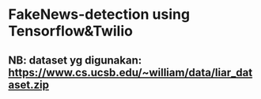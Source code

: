 # FakeNews-detection using Tensorflow&Twilio

## NB: dataset yg digunakan: https://www.cs.ucsb.edu/~william/data/liar_dataset.zip

<!-- ### Processing.py

File preprocessing.py berisi semua fungsi preprocessing yang diperlukan untuk memproses semua dokumen dan teks masukan. Pertama kita membaca file data kereta, pengujian dan validasi kemudian melakukan beberapa preprocessing seperti tokenizing, stemming dll. Ada beberapa analisis data eksplorasi yang dilakukan seperti distribusi variabel respon dan pemeriksaan kualitas data seperti nilai nol atau hilang dll.

```python
def stem_tokens(tokens, stemmer):
   stemmed = []
   for token in tokens:
       stemmed.append(stemmer.stem(token))
   return stemmed


def process_data(data,exclude_stopword=True,stem=True):
   tokens = [w.lower() for w in data]
   tokens_stemmed = tokens
   tokens_stemmed = stem_tokens(tokens, eng_stemmer)
   tokens_stemmed = [w for w in tokens_stemmed if w not in stopwords ]
   return tokens_stemmed


def create_unigram(words):
   assert type(words) == list
   return words

def create_bigrams(words):
   assert type(words) == list
   skip = 0
   join_str = " "
   Len = len(words)
   if Len > 1:
       lst = []
       for i in range(Len-1):
           for k in range(1,skip+2):
               if i+k < Len:
                   lst.append(join_str.join([words[i],words[i+k]]))
   else:
       #set it as unigram
       lst = create_unigram(words)
   return lst
```

### FeatureSelection.py

```python
def features(sentence, index):
   """ sentence: [w1, w2, ...], index: the index of the word """
   return {
       'word': sentence[index],
       'is_first': index == 0,
       'is_last': index == len(sentence) - 1,
       'is_capitalized': sentence[index][0].upper() == sentence[index][0],
       'is_all_caps': sentence[index].upper() == sentence[index],
       'is_all_lower': sentence[index].lower() == sentence[index],
       'prefix-1': sentence[index][0],
       'prefix-2': sentence[index][:2],
       'prefix-3': sentence[index][:3],
       'suffix-1': sentence[index][-1],
       'suffix-2': sentence[index][-2:],
       'suffix-3': sentence[index][-3:],
       'prev_word': '' if index == 0 else sentence[index - 1],
       'next_word': '' if index == len(sentence) - 1 else sentence[index + 1],
       'has_hyphen': '-' in sentence[index],
       'is_numeric': sentence[index].isdigit(),
       'capitals_inside': sentence[index][1:].lower() != sentence[index][1:]
}
```


### Prediction.py
Pengklasifikasi kami yang terakhir dipilih adalah  Logistic Regression yang kemudian disimpan di disk dengan nama final_model.sav. Setelah Anda menutup repositori ini, model ini akan disalin ke mesin pengguna dan akan digunakan oleh file predict.py untuk mengklasifikasikan berita palsu. Dibutuhkan artikel berita sebagai masukan dari pengguna kemudian model digunakan untuk keluaran klasifikasi akhir yang ditampilkan kepada pengguna beserta probabilitas kebenarannya.

```python
import pickle


def detectingFakeNews(var):
    #retrieving the best model for prediction call
    loadModel = pickle.load(open('model/final_model.sav', 'rb'))
    prediction = loadModel.predict([var])
    prob = loadModel.predict_proba([var])

    return prediction, prob -->
```

